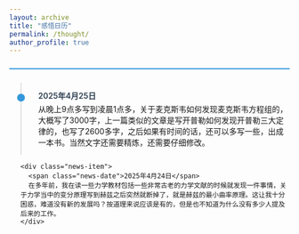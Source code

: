 ```yaml
---
layout: archive
title: "感悟日历"
permalink: /thought/
author_profile: true
---
```


<style>
  .section {
    margin-bottom: 2.5rem;
  }
  
  .section-title {
    margin: 0 0 1.5rem 0;
    font-size: 1.8rem;
    color: #2c3e50;
    padding-bottom: 0.6rem;
    border-bottom: 2px solid #3498db;
  }
  
  .about-content {
    line-height: 1.7;
  }
  
  .research-image {
    text-align: center;
    margin: 1.8rem auto;
    max-width: 75%;
  }
  
  
  .news-container {
    position: relative;
    padding-left: 20px;
    margin-top: 1.5rem;
  }
  
  .news-item {
    position: relative;
    padding: 0.8rem 0 0.8rem 30px;
    margin-bottom: 0.5rem;
    border-left: 2px solid #e0e0e0;
  }
  
  .news-item:before {
    content: "";
    position: absolute;
    left: -8px;
    top: 20px;
    width: 14px;
    height: 14px;
    border-radius: 50%;
    background: #3498db;
  }
  
  .news-date {
    font-weight: 600;
    color: #2c3e50;
    display: block;
    margin-bottom: 0.3rem;
  }
  
  .journal-name {
    font-style: italic; /* 期刊改为斜体 */
  }
  
  .visitor-counter {
    text-align: right;
    margin: 2rem 0;
    font-size: 0.95rem;
    color: #5a6c7d;
  }
</style>


<div class="section">
  <h2 class="section-title"></h2>
  
  <div class="news-container">
    <div class="news-item">
      <span class="news-date">2025年4月25日</span>
      从晚上9点多写到凌晨1点多，关于麦克斯韦如何发现麦克斯韦方程组的，大概写了3000字，上一篇类似的文章是写开普勒如何发现开普勒三大定律的，也写了2600多字，之后如果有时间的话，还可以多写一些，出成一本书。当然文字还需要精炼，还需要仔细修改。
    </div>
    
    <div class="news-item">
      <span class="news-date">2025年4月24日</span>
      在多年前，我在读一些力学教材包括一些非常古老的力学文献的时候就发现一件事情，关于力学当中的变分原理写到赫兹之后突然就断掉了，就是赫兹的最小曲率原理。这让我十分困惑，难道没有新的发展吗？按道理来说应该是有的，但是也不知道为什么没有多少人提及后来的工作。
    </div>
    
  </div>
</div>

